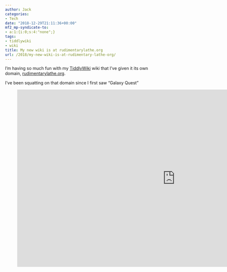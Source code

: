 ```yaml
---
author: Jack
categories:
- Tech
date: "2018-12-29T21:11:36+00:00"
mf2_mp-syndicate-to:
- a:1:{i:0;s:4:"none";}
tags:
- tiddlywiki
- wiki
title: My new wiki is at rudimentarylathe.org
url: /2018/my-new-wiki-is-at-rudimentary-lathe-org/
---
```

I&#8217;m having so much fun with my [TiddlyWiki][1] wiki that I&#8217;ve given it its own domain, [rudimentarylathe.org][2].

I&#8217;ve been squatting on that domain since I first saw &#8220;Galaxy Quest&#8221;<figure class="wp-block-embed-youtube wp-block-embed is-type-video is-provider-youtube wp-embed-aspect-16-9 wp-has-aspect-ratio">

<div class="wp-block-embed__wrapper">
  <span class="embed-youtube" style="text-align:center; display: block;"><iframe class='youtube-player' type='text/html' width='1040' height='585' src='https://www.youtube.com/embed/QQzg1vpxnnY?version=3&#038;rel=1&#038;fs=1&#038;autohide=2&#038;showsearch=0&#038;showinfo=1&#038;iv_load_policy=1&#038;wmode=transparent' allowfullscreen='true' style='border:0;'></iframe></span>
</div></figure>

 [1]: https://tiddlywiki.com
 [2]: https://rudimentarylathe.org